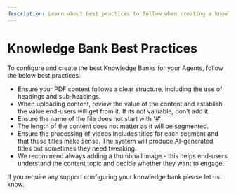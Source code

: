 ```yaml
---
description: Learn about best practices to follow when creating a knowledge bank
---
```


# Knowledge Bank Best Practices

To configure and create the best Knowledge Banks for your Agents, follow the below best practices.

* Ensure your PDF content follows a clear structure, including the use of headings and sub-headings.&#x20;
* When uploading content, review the value of the content and establish the value end-users will get from it. If its not valuable, don't add it.
* Ensure the name of the file does not start with '#'
* The length of the content does not matter as it will be segmented.
* Ensure the processing of videos includes titles for each segment and that these titles make sense. The system will produce AI-generated titles but sometimes they need tweaking.
* We recommend always adding a thumbnail image - this helps end-users understand the content topic and decide whether they want to engage.



If you require any support configuring your knowledge bank please let us know.

